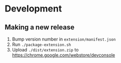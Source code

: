 # Development

## Making a new release

1. Bump version number in `extension/manifest.json`
2. Run `./package-extension.sh`
3. Upload `./dist/extension.zip` to https://chrome.google.com/webstore/devconsole
